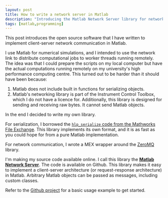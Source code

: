 ```yaml
---
layout: post
title: How to write a network server in Matlab
description: "Introducing the Matlab Network Server library for network communication in Matlab made easy"
tags: [matlab,programming]
---
```


This post introduces the open source software that I have written to implement client-server network communication in Matlab.

I use Matlab for numerical simulations, and I intended to use the network link to distribute computational jobs to worker threads running remotely. The idea was that I could prepare the scripts on my local computer but have the actual computations running remotely on my university's high performance computing centre. This turned out to be harder than it should have been because:

1. Matlab does not include built in functions for serializing objects.
2. Matlab's networking library is part of the Instrument Control Toolbox, which I do not have a licence for. Additionally, this library is designed for sending and receiving raw bytes. It cannot send Matlab objects.

In the end I decided to write my own library.

For serialization, I borrowed the [`hlp_serialize` code from the Mathworks File Exchange](http://www.mathworks.com.au/matlabcentral/fileexchange/34564-fast-serializedeserialize/content/hlp_serialize.m). This library implements its own format, and it is as fast as you could hope for from a pure Matlab implementation.

For network communication, I wrote a MEX wrapper around the [ZeroMQ](http://zeromq.org/) library.

I'm making my source code available online. I call this library the [__Matlab Network Server__](https://github.com/bronsonp/matlab-network-server). The code is available on Github. This library makes it easy to implement a client-server architecture (or request-response architecture) in Matlab. Arbitrary Matlab objects can be passed as messages, including custom classes.

Refer to the [Github project]( https://github.com/bronsonp/matlab-network-server) for a basic usage example to get started.
